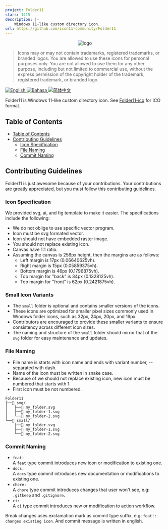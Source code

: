 ```yaml
---
project: Folder11
stars: 1415
description: |-
    Windows 11-like custom directory icon.
url: https://github.com/icon11-community/Folder11
---
```


<p align="center">
  <img src="https://github.com/Icon11-community.png?size=250" alt="logo"/>
</p>

> Icons may or may not contain trademarks, registered trademarks, or branded logos. You are allowed to use these icons for personal purposes only. You are not allowed to use them for any other purpose, including but not limited to commercial use, without the express permission of the copyright holder of the trademark, registered trademark, or branded logo.

[![English](https://img.shields.io/badge/-English-E4405F?style=for-the-badge)
](/README.md)
[![Bahasa](https://img.shields.io/badge/-Bahasa%20Indonesia-E4405F?style=for-the-badge)
](/README.id.md)
[![简体中文](https://img.shields.io/badge/Chinese%20Simplified-E4405F?style=for-the-badge)
](/README.zh_cn.md)

Folder11 is Windows 11-like custom directory icon. See [Folder11-ico](https://github.com/icon11-community/Folder11-ico) for ICO format.

## Table of Contents

- [Table of Contents](#table-of-contents)
- [Contributing Guidelines](#contributing-guidelines)
  - [Icon Specification](#icon-specification)
  - [File Naming](#file-naming)
  - [Commit Naming](#commit-naming)

## Contributing Guidelines

Folder11 is just awesome because of your contributions. Your contributions are greatly appreciated, but you must follow this contributing guidelines.

### Icon Specification

We provided svg, ai, and fig template to make it easier. The specifications include the following:

- We do not oblige to use specific vector program.
- Icon must be svg formated vector.
- Icon should not have embedded raster image.
- You should not replace existing icon.
- Canvas have 1:1 ratio.
- Assuming the canvas is 256px height, then the margins are as follows:
  - Left margin is 17px (0.06640625vh).
  - Right margin is 15px (0.05859375vh).
  - Bottom margin is 46px (0.1796875vh).
  - Top margin for "back" is 34px (0.1328125vh).
  - Top margin for "front" is 62px (0.2421875vh).

### Small Icon Variants

- The `small` folder is optional and contains smaller versions of the icons.
- These icons are optimized for smaller pixel sizes commonly used in Windows folder icons, such as 32px, 24px, 20px, and 16px.
- Contributors are encouraged to provide these smaller variants to ensure consistency across different icon sizes.
- The naming and structure of the `small` folder should mirror that of the `svg` folder for easy maintenance and updates.

### File Naming

- File name is starts with icon name and ends with variant number, -- separated with dash.
- Name of the icon must be written in snake case.
- Because of we should not replace existing icon, new icon must be numbered that starts with 1.
- First icon must be not numbered.

```
Folder11
├──📁 svg/
│   ├──📄 my_folder.svg
│   ├──📄 my_folder-1.svg
│   └──📄 my_folder-2.svg
└──📁 small/
    ├──📄 my_folder.svg
    ├──📄 my_folder-1.svg
    └──📄 my_folder-2.svg
```

### Commit Naming

- `feat:`  
  A `feat` type commit introduces new icon or modification to existing one.
- `docs:`  
  A `docs` type commit introduces new documentation or modifications to existing one.
- `chore:`  
  A `chore` type commit introduces changes that user won't see, e.g: `.gitkeep` and `.gitignore`.
- `ci:`  
  A `ci` type commit introduces new or modification to action workflow.

Break changes uses exclamation mark as commit type suffix, e.g: `feat!: changes existing icon`. And commit message is written in english.

